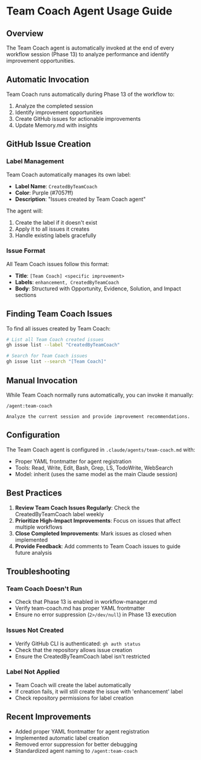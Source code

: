 # Team Coach Agent Usage Guide

## Overview

The Team Coach agent is automatically invoked at the end of every workflow session (Phase 13) to analyze performance and identify improvement opportunities.

## Automatic Invocation

Team Coach runs automatically during Phase 13 of the workflow to:
1. Analyze the completed session
2. Identify improvement opportunities
3. Create GitHub issues for actionable improvements
4. Update Memory.md with insights

## GitHub Issue Creation

### Label Management

Team Coach automatically manages its own label:
- **Label Name**: `CreatedByTeamCoach`
- **Color**: Purple (#7057ff)
- **Description**: "Issues created by Team Coach agent"

The agent will:
1. Create the label if it doesn't exist
2. Apply it to all issues it creates
3. Handle existing labels gracefully

### Issue Format

All Team Coach issues follow this format:
- **Title**: `[Team Coach] <specific improvement>`
- **Labels**: `enhancement, CreatedByTeamCoach`
- **Body**: Structured with Opportunity, Evidence, Solution, and Impact sections

## Finding Team Coach Issues

To find all issues created by Team Coach:

```bash
# List all Team Coach created issues
gh issue list --label "CreatedByTeamCoach"

# Search for Team Coach issues
gh issue list --search "[Team Coach]"
```

## Manual Invocation

While Team Coach normally runs automatically, you can invoke it manually:

```
/agent:team-coach

Analyze the current session and provide improvement recommendations.
```

## Configuration

The Team Coach agent is configured in `.claude/agents/team-coach.md` with:
- Proper YAML frontmatter for agent registration
- Tools: Read, Write, Edit, Bash, Grep, LS, TodoWrite, WebSearch
- Model: inherit (uses the same model as the main Claude session)

## Best Practices

1. **Review Team Coach Issues Regularly**: Check the CreatedByTeamCoach label weekly
2. **Prioritize High-Impact Improvements**: Focus on issues that affect multiple workflows
3. **Close Completed Improvements**: Mark issues as closed when implemented
4. **Provide Feedback**: Add comments to Team Coach issues to guide future analysis

## Troubleshooting

### Team Coach Doesn't Run
- Check that Phase 13 is enabled in workflow-manager.md
- Verify team-coach.md has proper YAML frontmatter
- Ensure no error suppression (`2>/dev/null`) in Phase 13 execution

### Issues Not Created
- Verify GitHub CLI is authenticated: `gh auth status`
- Check that the repository allows issue creation
- Ensure the CreatedByTeamCoach label isn't restricted

### Label Not Applied
- Team Coach will create the label automatically
- If creation fails, it will still create the issue with 'enhancement' label
- Check repository permissions for label creation

## Recent Improvements

- Added proper YAML frontmatter for agent registration
- Implemented automatic label creation
- Removed error suppression for better debugging
- Standardized agent naming to `/agent:team-coach`